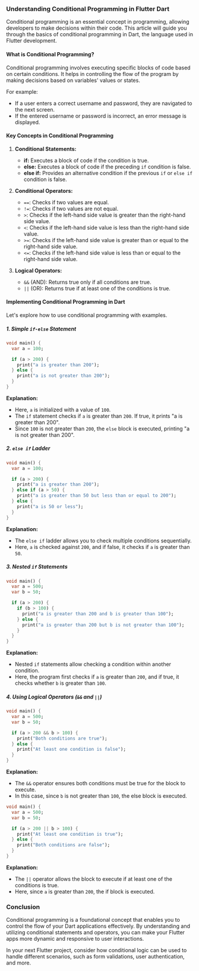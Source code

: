 ### Understanding Conditional Programming in Flutter Dart

Conditional programming is an essential concept in programming, allowing developers to make decisions within their code. This article will guide you through the basics of conditional programming in Dart, the language used in Flutter development.

#### What is Conditional Programming?

Conditional programming involves executing specific blocks of code based on certain conditions. It helps in controlling the flow of the program by making decisions based on variables' values or states.

For example:

- If a user enters a correct username and password, they are navigated to the next screen.
- If the entered username or password is incorrect, an error message is displayed.

#### Key Concepts in Conditional Programming

1. **Conditional Statements:**

   - **if:** Executes a block of code if the condition is true.
   - **else:** Executes a block of code if the preceding `if` condition is false.
   - **else if:** Provides an alternative condition if the previous `if` or `else if` condition is false.
2. **Conditional Operators:**

   - `==`: Checks if two values are equal.
   - `!=`: Checks if two values are not equal.
   - `>`: Checks if the left-hand side value is greater than the right-hand side value.
   - `<`: Checks if the left-hand side value is less than the right-hand side value.
   - `>=`: Checks if the left-hand side value is greater than or equal to the right-hand side value.
   - `<=`: Checks if the left-hand side value is less than or equal to the right-hand side value.
3. **Logical Operators:**

   - `&&` (AND): Returns true only if all conditions are true.
   - `||` (OR): Returns true if at least one of the conditions is true.

#### Implementing Conditional Programming in Dart

Let's explore how to use conditional programming with examples.

##### 1. Simple `if-else` Statement

```dart
void main() {
  var a = 100;

  if (a > 200) {
    print("a is greater than 200");
  } else {
    print("a is not greater than 200");
  }
}
```

**Explanation:**

- Here, `a` is initialized with a value of `100`.
- The `if` statement checks if `a` is greater than `200`. If true, it prints "a is greater than 200".
- Since `100` is not greater than `200`, the `else` block is executed, printing "a is not greater than 200".

##### 2. `else if` Ladder

```dart
void main() {
  var a = 100;

  if (a > 200) {
    print("a is greater than 200");
  } else if (a > 50) {
    print("a is greater than 50 but less than or equal to 200");
  } else {
    print("a is 50 or less");
  }
}
```

**Explanation:**

- The `else if` ladder allows you to check multiple conditions sequentially.
- Here, `a` is checked against `200`, and if false, it checks if `a` is greater than `50`.

##### 3. Nested `if` Statements

```dart
void main() {
  var a = 500;
  var b = 50;

  if (a > 200) {
    if (b > 100) {
      print("a is greater than 200 and b is greater than 100");
    } else {
      print("a is greater than 200 but b is not greater than 100");
    }
  }
}
```

**Explanation:**

- Nested `if` statements allow checking a condition within another condition.
- Here, the program first checks if `a` is greater than `200`, and if true, it checks whether `b` is greater than `100`.

##### 4. Using Logical Operators (`&&` and `||`)

```dart
void main() {
  var a = 500;
  var b = 50;

  if (a > 200 && b > 100) {
    print("Both conditions are true");
  } else {
    print("At least one condition is false");
  }
}
```

**Explanation:**

- The `&&` operator ensures both conditions must be true for the block to execute.
- In this case, since `b` is not greater than `100`, the else block is executed.

```dart
void main() {
  var a = 500;
  var b = 50;

  if (a > 200 || b > 100) {
    print("At least one condition is true");
  } else {
    print("Both conditions are false");
  }
}
```

**Explanation:**

- The `||` operator allows the block to execute if at least one of the conditions is true.
- Here, since `a` is greater than `200`, the if block is executed.

### Conclusion

Conditional programming is a foundational concept that enables you to control the flow of your Dart applications effectively. By understanding and utilizing conditional statements and operators, you can make your Flutter apps more dynamic and responsive to user interactions.

In your next Flutter project, consider how conditional logic can be used to handle different scenarios, such as form validations, user authentication, and more.
